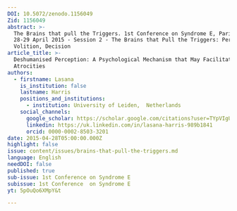 ```yaml
---
DOI: 10.5072/zenodo.1156049
Zid: 1156049
abstract: >-
  The Brains that pull the Triggers. 1st Conference on Syndrome E, Paris IAS,
  28-29 April 2015 - Session 2 - The Brains that Pull the Triggers: Perception,
  Volition, Decision
article_title: >-
  Deshumanised Perception: A Psychological Mechanism that May Facilitate Human
  Atrocities
authors:
  - firstname: Lasana
    is_institution: false
    lastname: Harris
    positions_and_institutions:
      - institution: University of Leiden,  Netherlands
    social_channels:
      google_scholar: https://scholar.google.com/citations?user=TYpVIgUAAAAJ&hl=en
      linkedin: https://uk.linkedin.com/in/lasana-harris-989b1841
      orcid: 0000-0002-8503-3201
date: 2015-04-28T05:00:00.000Z
highlight: false
issue: content/issues/brains-that-pull-the-triggers.md
language: English
needDOI: false
published: true
sub-issue: 1st Conference on Syndrome E
subissue: 1st Conference  on Syndrome E
yt: 5pOuQo6XMpY&t

---
```


<Youtube yt="5pOuQo6XMpY&t" caption="Deshumanised Perception: A Psychological Mechanism that May Facilitate Human Atrocities"></Youtube>